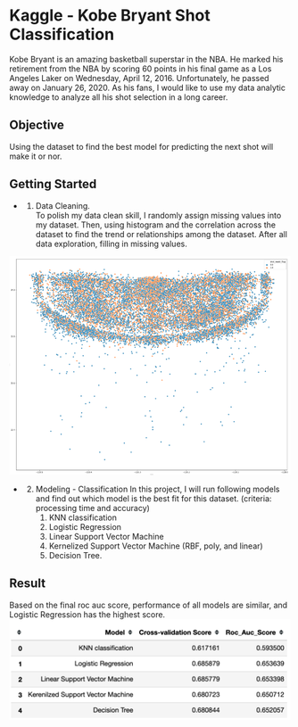 # Kaggle - Kobe Bryant Shot Classification
Kobe Bryant is an amazing basketball superstar in the NBA. He marked his retirement from the NBA by scoring 60 points in his final game as a Los Angeles Laker on Wednesday, April 12, 2016. Unfortunately, he passed away on January 26, 2020. As his fans, I would like to use my data analytic knowledge to analyze all his shot selection in a long career.

## Objective
Using the dataset to find the best model for predicting the next shot will make it or nor.

## Getting Started
* 1. Data Cleaning.\
     To polish my data clean skill, I randomly assign missing values into my dataset.
     Then, using histogram and the correlation across the dataset to find the trend or relationships among the dataset.
     After all data exploration, filling in missing values.
<img src = "shot_map.png" width='900' heigh='600'>     
     
* 2. Modeling - Classification
      In this project, I will run following models and find out which model is the best fit for this dataset. (criteria: processing time and accuracy)
      1. KNN classification
      2. Logistic Regression
      3. Linear Support Vector Machine
      4. Kernelized Support Vector Machine (RBF, poly, and linear)
      5. Decision Tree.     

## Result
Based on the final roc auc score, performance of all models are similar, and Logistic Regression has the highest score.
<img src = "Model_Summary.png" width='900' heigh='600'>
